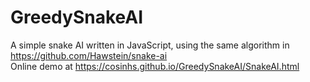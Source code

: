 # GreedySnakeAI
A simple snake AI written in JavaScript, using the same algorithm in https://github.com/Hawstein/snake-ai  
Online demo at https://cosinhs.github.io/GreedySnakeAI/SnakeAI.html

